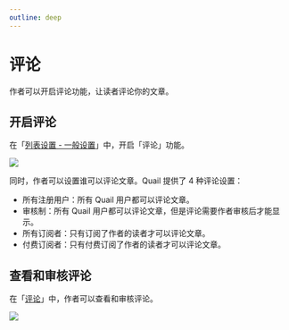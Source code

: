```yaml
---
outline: deep
---
```


# 评论

作者可以开启评论功能，让读者评论你的文章。

## 开启评论

在「[列表设置 - 一般设置](https://quail.ink/dashboard/lists/@current/settings/general)」中，开启「评论」功能。

![](https://static.quail.ink/media/jyeu07pr.webp)

同时，作者可以设置谁可以评论文章。Quail 提供了 4 种评论设置：

- 所有注册用户：所有 Quail 用户都可以评论文章。
- 审核制：所有 Quail 用户都可以评论文章，但是评论需要作者审核后才能显示。
- 所有订阅者：只有订阅了作者的读者才可以评论文章。
- 付费订阅者：只有付费订阅了作者的读者才可以评论文章。

## 查看和审核评论

在「[评论](https://quail.ink/dashboard/comments)」中，作者可以查看和审核评论。

![](https://static.quail.ink/media/qmxu60gy.webp)

